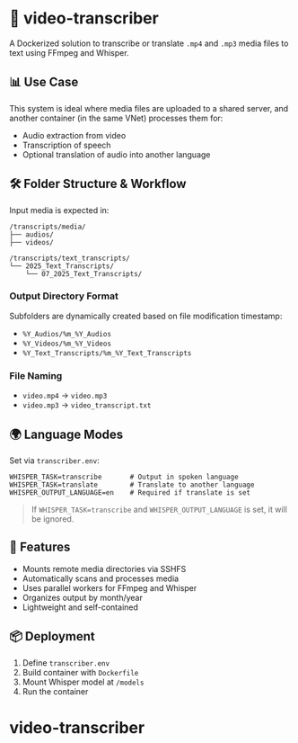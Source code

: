 # 📄 video-transcriber

A Dockerized solution to transcribe or translate `.mp4` and `.mp3` media files to text using FFmpeg and Whisper.

## 📊 Use Case
This system is ideal where media files are uploaded to a shared server, and another container (in the same VNet) processes them for:
- Audio extraction from video
- Transcription of speech
- Optional translation of audio into another language

## 🛠 Folder Structure & Workflow

Input media is expected in:
```
/transcripts/media/
├── audios/
├── videos/

/transcripts/text_transcripts/
└── 2025_Text_Transcripts/
    └── 07_2025_Text_Transcripts/
```

### Output Directory Format
Subfolders are dynamically created based on file modification timestamp:
- `%Y_Audios/%m_%Y_Audios`
- `%Y_Videos/%m_%Y_Videos`
- `%Y_Text_Transcripts/%m_%Y_Text_Transcripts`

### File Naming
- `video.mp4` → `video.mp3`
- `video.mp3` → `video_transcript.txt`

## 🌍 Language Modes

Set via `transcriber.env`:
```
WHISPER_TASK=transcribe       # Output in spoken language
WHISPER_TASK=translate        # Translate to another language
WHISPER_OUTPUT_LANGUAGE=en    # Required if translate is set
```

> If `WHISPER_TASK=transcribe` and `WHISPER_OUTPUT_LANGUAGE` is set, it will be ignored.

## 🚀 Features
- Mounts remote media directories via SSHFS
- Automatically scans and processes media
- Uses parallel workers for FFmpeg and Whisper
- Organizes output by month/year
- Lightweight and self-contained

## 📦 Deployment
1. Define `transcriber.env`
2. Build container with `Dockerfile`
3. Mount Whisper model at `/models`
4. Run the container
# video-transcriber
